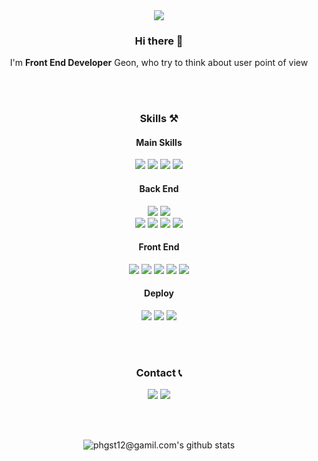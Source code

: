<div align="center">

<img src="https://capsule-render.vercel.app/api?type=waving&color=timeAuto&height=300&section=header&text=WELCOME&fontSize=70&&desc=Junior%20Front%20End%20Developer's%20profile&descAlignY=68&descAlign=62" />



### Hi there 👋
I'm __Front End Developer__ Geon, who try to think about user point of view

</br></br>

### Skills ⚒

#### Main Skills
<a href="https://github.com/GEON1999/momentom_js" target="_blank"><img src="https://img.shields.io/badge/JavaScript-F7DF1E?style=for-the-badge&logo=JavaScript&logoColor=black"/></a>
<a href="https://github.com/GEON1999/Netflix-clone" target="_blank"><img src="https://img.shields.io/badge/React-61DAFB?style=for-the-badge&logo=React&logoColor=black"/></a> 
<a href="https://github.com/GEON1999/carrot-market" target="_blank"><img src="https://img.shields.io/badge/Next.js-000000?style=for-the-badge&logo=Next.js&logoColor=white"/></a>
<a href="https://github.com/GEON1999/carrot-market" target="_blank"><img src="https://img.shields.io/badge/TypeScript-3178C6?style=for-the-badge&logo=TypeScript&logoColor=white"/></a>


#### Back End
<a href="https://github.com/GEON1999/wetube-reloaded" target="_blank"><img src="https://img.shields.io/badge/MongoDB-47A248?style=for-the-badge&logo=MongoDB&logoColor=white"/></a>
<a href="https://github.com/GEON1999/carrot-market" target="_blank"><img src="https://img.shields.io/badge/PlanetScale-000000?style=for-the-badge&logo=PlanetScale&logoColor=white"/></a>   
<a href="https://github.com/GEON1999/wetube-reloaded" target="_blank"><img src="https://img.shields.io/badge/Amazon AWS-232F3E?style=for-the-badge&logo=Amazon AWS&logoColor=white"/></a>
<a href="https://github.com/GEON1999/carrot-market" target="_blank"><img src="https://img.shields.io/badge/Prisma-2D3748?style=for-the-badge&logo=Prisma&logoColor=white"/></a>
<a href="https://github.com/GEON1999/carrot-market" target="_blank"><img src="https://img.shields.io/badge/Cloudflare-F38020?style=for-the-badge&logo=Cloudflare&logoColor=white"/></a>
<a href="https://github.com/GEON1999/wetube-reloaded" target="_blank"><img src="https://img.shields.io/badge/Node.js-339933?style=for-the-badge&logo=Node.js&logoColor=white"/></a>

#### Front End
<a href="https://github.com/GEON1999/portfolio-collection" target="_blank"><img src="https://img.shields.io/badge/CSS3-1572B6?style=for-the-badge&logo=CSS3&logoColor=white"/></a>
<a href="https://github.com/GEON1999/carrot-market" target="_blank"><img src="https://img.shields.io/badge/Tailwind CSS-06B6D4?style=for-the-badge&logo=Tailwind CSS&logoColor=white"/></a>
<a href="https://github.com/GEON1999/Netflix-clone" target="_blank"><img src="https://img.shields.io/badge/styled-components-DB7093?style=for-the-badge&logo=styled-components&logoColor=white"/></a>
<a href="https://github.com/GEON1999/portfolio-collection" target="_blank"><img src="https://img.shields.io/badge/HTML5-E34F26?style=for-the-badge&logo=HTML5&logoColor=white"/></a>
<img src="https://img.shields.io/badge/Framer-0055FF?style=for-the-badge&logo=Framer&logoColor=white" />


#### Deploy
<a href="https://github.com/GEON1999/wetube-reloaded" target="_blank"><img src="https://img.shields.io/badge/Heroku-430098?style=for-the-badge&logo=Heroku&logoColor=white"/></a>
<a href="https://github.com/GEON1999/Netflix-clone" target="_blank"><img src="https://img.shields.io/badge/GitHub-181717?style=for-the-badge&logo=GitHub&logoColor=white"/></a>
<a href="https://github.com/GEON1999/carrot-market" target="_blank"><img src="https://img.shields.io/badge/Vercel-000000?style=for-the-badge&logo=Vercel&logoColor=white"/></a>

</br></br>


### Contact 📞
<a href="https://www.instagram.com/p_g__99/" target="_blank"><img src="https://img.shields.io/badge/Instagram-E4405F?style=for-the-badge&logo=Instagram&logoColor=white"/></a>
<a href="mailto:phgst12@gmail.com" target="_blank"><img src="https://img.shields.io/badge/Gmail-EA4335?style=for-the-badge&logo=Gmail&logoColor=white"/></a>


</br></br>

![phgst12@gamil.com's github stats](https://github-readme-stats.vercel.app/api?username=geon1999&show_icons=true)
</div>

